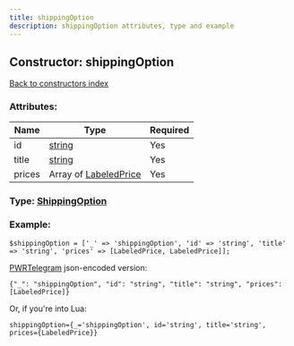 ```yaml
---
title: shippingOption
description: shippingOption attributes, type and example
---
```

## Constructor: shippingOption  
[Back to constructors index](index.md)



### Attributes:

| Name     |    Type       | Required |
|----------|---------------|----------|
|id|[string](../types/string.md) | Yes|
|title|[string](../types/string.md) | Yes|
|prices|Array of [LabeledPrice](../types/LabeledPrice.md) | Yes|



### Type: [ShippingOption](../types/ShippingOption.md)


### Example:

```
$shippingOption = ['_' => 'shippingOption', 'id' => 'string', 'title' => 'string', 'prices' => [LabeledPrice, LabeledPrice]];
```  

[PWRTelegram](https://pwrtelegram.xyz) json-encoded version:

```
{"_": "shippingOption", "id": "string", "title": "string", "prices": [LabeledPrice]}
```


Or, if you're into Lua:  


```
shippingOption={_='shippingOption', id='string', title='string', prices={LabeledPrice}}

```


